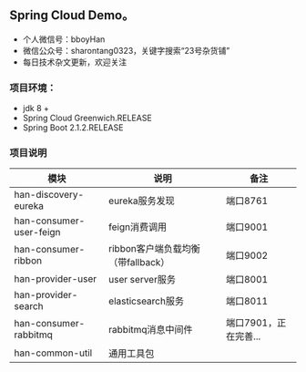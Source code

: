 ## Spring Cloud Demo。

* 个人微信号：bboyHan
* 微信公众号：sharontang0323，关键字搜索“23号杂货铺”
* 每日技术杂文更新，欢迎关注

### 项目环境：

- jdk 8 +
- Spring Cloud Greenwich.RELEASE
- Spring Boot 2.1.2.RELEASE

### 项目说明

| 模块 | 说明 | 备注 |
|------|------|------|
| han-discovery-eureka | eureka服务发现  | 端口8761 |
| han-consumer-user-feign | feign消费调用  | 端口9001 |
| han-consumer-ribbon | ribbon客户端负载均衡（带fallback）  | 端口9002 |
| han-provider-user | user server服务  | 端口8001 |
| han-provider-search | elasticsearch服务  | 端口8011 |
| han-consumer-rabbitmq | rabbitmq消息中间件 | 端口7901，正在完善... |
| han-common-util | 通用工具包  |   |

###
